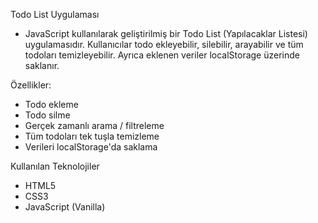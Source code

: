 Todo List Uygulaması

- JavaScript kullanılarak geliştirilmiş bir Todo List (Yapılacaklar Listesi) uygulamasıdır. Kullanıcılar todo ekleyebilir, silebilir, arayabilir ve tüm todoları temizleyebilir. Ayrıca eklenen veriler localStorage üzerinde saklanır.

Özellikler:

- Todo ekleme
- Todo silme
- Gerçek zamanlı arama / filtreleme
- Tüm todoları tek tuşla temizleme
- Verileri localStorage'da saklama

Kullanılan Teknolojiler

- HTML5
- CSS3
- JavaScript (Vanilla)
